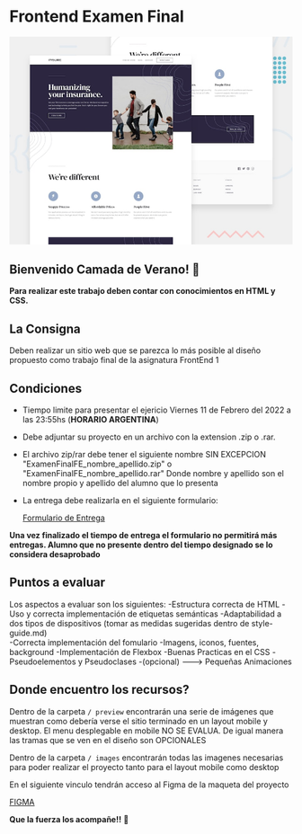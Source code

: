 # Frontend Examen Final

![Desafio examen final](./preview/desktop-preview.jpg)

## Bienvenido Camada de Verano! 👋

**Para realizar este trabajo deben contar con conocimientos en HTML y CSS.**

## La Consigna

Deben realizar un sitio web que se parezca lo más posible al diseño propuesto como trabajo final
de la asignatura FrontEnd 1

## Condiciones

- Tiempo limite para presentar el ejericio Viernes 11 de Febrero del 2022 a las 23:55hs (**HORARIO ARGENTINA**)
- Debe adjuntar su proyecto en un archivo con la extension .zip o .rar.
- El archivo zip/rar debe tener el siguiente nombre SIN EXCEPCION  
  "ExamenFinalFE_nombre_apellido.zip" o "ExamenFinalFE_nombre_apellido.rar"
  Donde nombre y apellido son el nombre propio y apellido del alumno que lo presenta
- La entrega debe realizarla en el siguiente formulario:

  [Formulario de Entrega](https://forms.gle/jW9Rie6GjnVdcTot8)

**Una vez finalizado el tiempo de entrega el formulario no permitirá más entregas. Alumno que no presente dentro del tiempo designado se lo considera desaprobado**

## Puntos a evaluar

Los aspectos a evaluar son los siguientes:
    -Estructura correcta de HTML
    -Uso y correcta implementación de etiquetas semánticas
    -Adaptabilidad a dos tipos de dispositivos (tomar as medidas sugeridas dentro de style-guide.md)  
    -Correcta implementación del fomulario
    -Imagens, iconos, fuentes, background
    -Implementación de Flexbox
    -Buenas Practicas en el CSS
    -Pseudoelementos y Pseudoclases 
    -(opcional) ---> Pequeñas Animaciones

## Donde encuentro los recursos?

Dentro de la carpeta `/ preview` encontrarán una serie de imágenes que muestran como debería verse el sitio terminado en un layout mobile y desktop. El menu desplegable en mobile NO SE EVALUA. De igual manera las tramas que se ven en el diseño son OPCIONALES

Dentro de la carpeta `/ images` encontrarán todas las imagenes necesarias para poder realizar el proyecto tanto para el layout mobile como desktop

En el siguiente vinculo tendrán acceso al Figma de la maqueta del proyecto

[FIGMA](https://www.figma.com/file/7O3V6qlF4iUjtpnPpeWr53/Examen-Final-Verano?node-id=0%3A1)



**Que la fuerza los acompañe!!** 🚀
